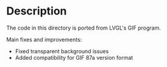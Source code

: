 # Description

The code in this directory is ported from LVGL's GIF program.

Main fixes and improvements:
- Fixed transparent background issues
- Added compatibility for GIF 87a version format
